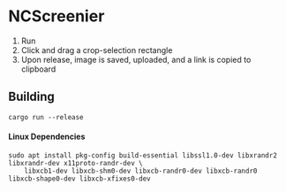 # NCScreenier

1. Run
2. Click and drag a crop-selection rectangle
3. Upon release, image is saved, uploaded, and a link is copied to clipboard

## Building
```
cargo run --release
```

#### Linux Dependencies
```
sudo apt install pkg-config build-essential libssl1.0-dev libxrandr2 libxrandr-dev x11proto-randr-dev \
    libxcb1-dev libxcb-shm0-dev libxcb-randr0-dev libxcb-randr0 libxcb-shape0-dev libxcb-xfixes0-dev
```
